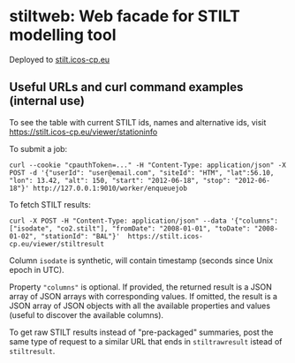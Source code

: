 # stiltweb: Web facade for STILT modelling tool

Deployed to [stilt.icos-cp.eu](https://stilt.icos-cp.eu/viewer/)

## Useful URLs and curl command examples (internal use)

To see the table with current STILT ids, names and alternative ids, visit https://stilt.icos-cp.eu/viewer/stationinfo

To submit a job:

`curl --cookie "cpauthToken=..." -H "Content-Type: application/json" -X POST -d '{"userId": "user@email.com", "siteId": "HTM", "lat":56.10, "lon": 13.42, "alt": 150, "start": "2012-06-18", "stop": "2012-06-18"}' http://127.0.0.1:9010/worker/enqueuejob`

To fetch STILT results:

`curl -X POST -H "Content-Type: application/json" --data '{"columns": ["isodate", "co2.stilt"], "fromDate": "2008-01-01", "toDate": "2008-01-02", "stationId": "BAL"}'  https://stilt.icos-cp.eu/viewer/stiltresult`

Column `isodate` is synthetic, will contain timestamp (seconds since Unix epoch in UTC).

Property `"columns"` is optional. If provided, the returned result is a JSON array of JSON arrays with corresponding values. If omitted, the result is a JSON array of JSON objects with all the available properties and values (useful to discover the available columns).

To get raw STILT results instead of "pre-packaged" summaries, post the same type of request to a similar URL that ends in `stiltrawresult` istead of `stiltresult`.
